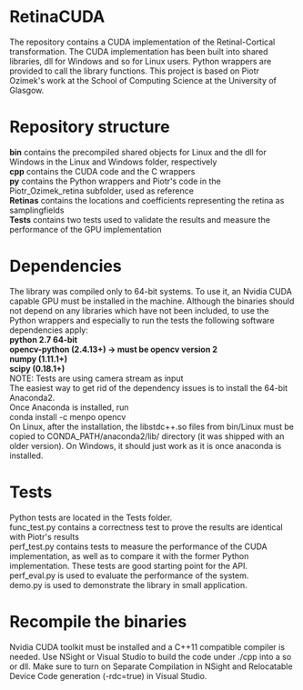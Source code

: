 # RetinaCUDA
The repository contains a CUDA implementation of the Retinal-Cortical transformation.
The CUDA implementation has been built into shared libraries, dll for Windows and so for Linux users.
Python wrappers are provided to call the library functions.
This project is based on Piotr Ozimek's work at the School of Computing Science at the University of Glasgow.

# Repository structure
<b>bin</b> contains the precompiled shared objects for Linux and the dll for Windows in the Linux and Windows folder, respectively<br />
<b>cpp</b> contains the CUDA code and the C wrappers<br />
<b>py</b> contains the Python wrappers and Piotr's code in the Piotr_Ozimek_retina subfolder, used as reference <br />
<b>Retinas</b> contains the locations and coefficients representing the retina as samplingfields<br />
<b>Tests</b> contains two tests used to validate the results and measure the performance of the GPU implementation<br />

# Dependencies
The library was compiled only to 64-bit systems. To use it, an Nvidia CUDA capable GPU must be installed in the machine. 
Although the binaries should not depend on any libraries which have not been included,
to use the Python wrappers and especially to run the tests the following software dependencies apply:<br />
<b>python 2.7 64-bit<br />
opencv-python (2.4.13+) -> must be opencv version 2<br />
numpy (1.11.1+)<br />
scipy (0.18.1+)<br /></b>
NOTE: Tests are using camera stream as input<br />
The easiest way to get rid of the dependency issues is to install the 64-bit Anaconda2.<br />
Once Anaconda is installed, run<br />
conda install -c menpo opencv<br />
On Linux, after the installation, the libstdc++.so files from bin/Linux must be copied to CONDA_PATH/anaconda2/lib/ directory (it was 
shipped with an older version). On Windows, it should just work as it is once anaconda is installed.

# Tests
Python tests are located in the Tests folder.<br />
func_test.py contains a correctness test to prove the results are identical with Piotr's results<br />
perf_test.py contains tests to measure the performance of the CUDA implementation,
as well as to compare it with the former Python implementation. These tests are good starting point for the API.<br />
perf_eval.py is used to evaluate the performance of the system.<br />
demo.py is used to demonstrate the library in small application.

# Recompile the binaries
Nvidia CUDA toolkit must be installed and a C++11 compatible compiler is needed.
Use NSight or Visual Studio to build the code under ./cpp into a so or dll. Make sure to turn on Separate Compilation in NSight and
Relocatable Device Code generation (-rdc=true) in Visual Studio. 
